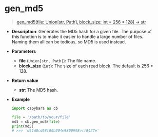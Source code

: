 # gen_md5

> [gen_md5(file: Union[str, Path], block_size: int = 256 \* 128) -> str](https://github.com/DocsaidLab/Capybara/blob/975d62fba4f76db59e715c220f7a2af5ad8d050e/capybara/utils/files_utils.py#L21)

- **Description**: Generates the MD5 hash for a given file. The purpose of this function is to make it easier to handle a large number of files. Naming them all can be tedious, so MD5 is used instead.

- **Parameters**

  - **file** (`Union[str, Path]`): The file name.
  - **block_size** (`int`): The size of each read block. The default is 256 \* 128.

- **Return value**

  - **str**: The MD5 hash.

- **Example**

  ```python
  import capybara as cb

  file = '/path/to/your/file'
  md5 = cb.gen_md5(file)
  print(md5)
  # >>> 'd41d8cd98f00b204e9800998ecf8427e'
  ```
